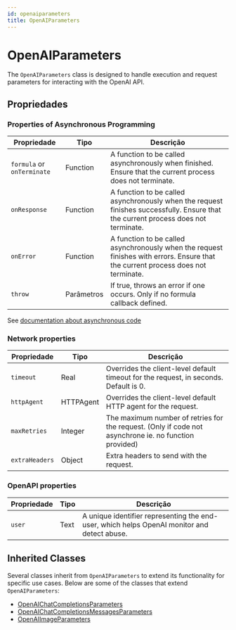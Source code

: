 ```yaml
---
id: openaiparameters
title: OpenAIParameters
---
```


# OpenAIParameters

The `OpenAIParameters` class is designed to handle execution and request parameters for interacting with the OpenAI API.

## Propriedades

### Properties of Asynchronous Programming

| Propriedade                | Tipo       | Descrição                                                                                                                                                          |
| -------------------------- | ---------- | ------------------------------------------------------------------------------------------------------------------------------------------------------------------ |
| `formula` or `onTerminate` | Function   | A function to be called asynchronously when finished. Ensure that the current process does not terminate.                          |
| `onResponse`               | Function   | A function to be called asynchronously when the request finishes successfully. Ensure that the current process does not terminate. |
| `onError`                  | Function   | A function to be called asynchronously when the request finishes with errors. Ensure that the current process does not terminate.  |
| `throw`                    | Parâmetros | If true, throws an error if one occurs. Only if no formula callback defined.                                                       |

See [documentation about asynchronous code](../asynchronous-call.md)

### Network properties

| Propriedade    | Tipo      | Descrição                                                                                                                                                |
| -------------- | --------- | -------------------------------------------------------------------------------------------------------------------------------------------------------- |
| `timeout`      | Real      | Overrides the client-level default timeout for the request, in seconds. Default is 0.                                    |
| `httpAgent`    | HTTPAgent | Overrides the client-level default HTTP agent for the request.                                                                           |
| `maxRetries`   | Integer   | The maximum number of retries for the request. (Only if code not asynchrone ie. no function provided) |
| `extraHeaders` | Object    | Extra headers to send with the request.                                                                                                  |

### OpenAPI properties

| Propriedade | Tipo | Descrição                                                                                                   |
| ----------- | ---- | ----------------------------------------------------------------------------------------------------------- |
| `user`      | Text | A unique identifier representing the end-user, which helps OpenAI monitor and detect abuse. |

## Inherited Classes

Several classes inherit from `OpenAIParameters` to extend its functionality for specific use cases. Below are some of the classes that extend `OpenAIParameters`:

- [OpenAIChatCompletionsParameters](OpenAIChatCompletionsParameters.md)
- [OpenAIChatCompletionsMessagesParameters](OpenAIChatCompletionsMessagesParameters.md)
- [OpenAIImageParameters](OpenAIImageParameters.md)
